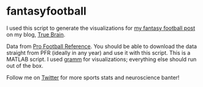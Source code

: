 # fantasyfootball

I used this script to generate the visualizations for [my fantasy football post](http://truebra.in/?p=1512 "True Brain - A Data Visualization of Fantasy Football Points per Position") on my blog, [True Brain](http://truebra.in/ "True Brain").

Data from [Pro Football Reference](http://www.pro-football-reference.com/years/2015/fantasy.htm). You should be able to download the data straight from PFR (ideally in any year) and use it with this script. 
This is a MATLAB script. I used [gramm](https://github.com/piermorel/gramm) for visualizations; everything else should run out of the box. 

Follow me on [Twitter](http://twitter.com/nickwan "Twitter | Nick Wan") for more sports stats and neuroscience banter!
